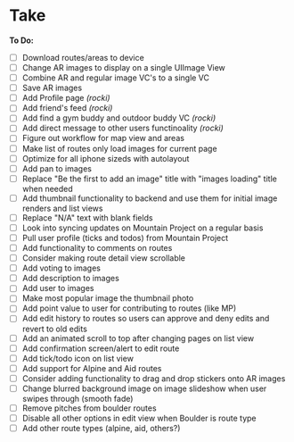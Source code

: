 # Take
**To Do:**

- [ ] Download routes/areas to device
- [ ] Change AR images to display on a single UIImage View
- [ ] Combine AR and regular image VC's to a single VC
- [ ] Save AR images
- [ ] Add Profile page *(rocki)*
- [ ] Add friend's feed *(rocki)*
- [ ] Add find a gym buddy and outdoor buddy VC *(rocki)*
- [ ] Add direct message to other users functinoality *(rocki)*
- [ ] Figure out workflow for map view and areas
- [ ] Make list of routes only load images for current page
- [ ] Optimize for all iphone sizeds with autolayout
- [ ] Add pan to images
- [ ] Replace "Be the first to add an image" title with "images loading" title when needed
- [ ] Add thumbnail functionality to backend and use them for initial image renders and list views
- [ ] Replace "N/A" text with blank fields
- [ ] Look into syncing updates on Mountain Project on a regular basis
- [ ] Pull user profile (ticks and todos) from Mountain Project
- [ ] Add functionality to comments on routes
- [ ] Consider making route detail view scrollable
- [ ] Add voting to images
- [ ] Add description to images
- [ ] Add user to images
- [ ] Make most popular image the thumbnail photo
- [ ] Add point value to user for contributing to routes (like MP)
- [ ] Add edit history to routes so users can approve and deny edits and revert to old edits
- [ ] Add an animated scroll to top after changing pages on list view
- [ ] Add confirmation screen/alert to edit route
- [ ] Add tick/todo icon on list view
- [ ] Add support for Alpine and Aid routes
- [ ] Consider adding functionality to drag and drop stickers onto AR images
- [ ] Change blurred background image on image slideshow when user swipes through (smooth fade)
- [ ] Remove pitches from boulder routes
- [ ] Disable all other options in edit view when Boulder is route type
- [ ] Add other route types (alpine, aid, others?)
